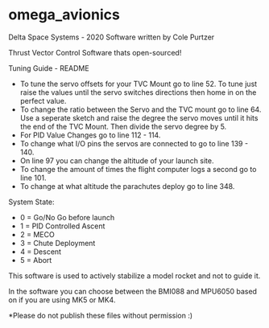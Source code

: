 # omega_avionics
Delta Space Systems - 2020
Software written by Cole Purtzer

Thrust Vector Control Software thats open-sourced!

Tuning Guide - README
 *  To tune the servo offsets for your TVC Mount go to line 52. 
    To tune just raise the values until the servo switches directions then home in on the perfect value.
 *  To change the ratio between the Servo and the TVC mount go to line 64. 
    Use a seperate sketch and raise the degree the servo moves until it hits the end of the TVC Mount. 
    Then divide the servo degree by 5.
 *  For PID Value Changes go to line 112 - 114.
 *  To change what I/O pins the servos are connected to go to line 139 - 140.  
 *  On line 97 you can change the altitude of your launch site.
 *  To change the amount of times the flight computer logs a second go to line 101.
 *  To change at what altitude the parachutes deploy go to line 348.



System State: 
 * 0 = Go/No Go before launch
 * 1 = PID Controlled Ascent
 * 2 = MECO
 * 3 = Chute Deployment
 * 4 = Descent
 * 5 = Abort
 

 
 This software is used to actively stabilize a model rocket and not to guide it.
 
 In the software you can choose between the BMI088 and MPU6050 based on if you are using MK5 or MK4.
 
*Please do not publish these files without permission :)

